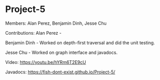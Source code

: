 # Project-5

Members: Alan Perez, Benjamin Dinh, Jesse Chu

Contributions:
Alan Perez - 

Benjamin Dinh - Worked on depth-first traversal and did the unit testing.

Jesse Chu - Worked on graph interface and javadocs.

Video: https://youtu.be/hYRm6T2E9cU

Javadocs: https://fish-dont-exist.github.io/Project-5/
